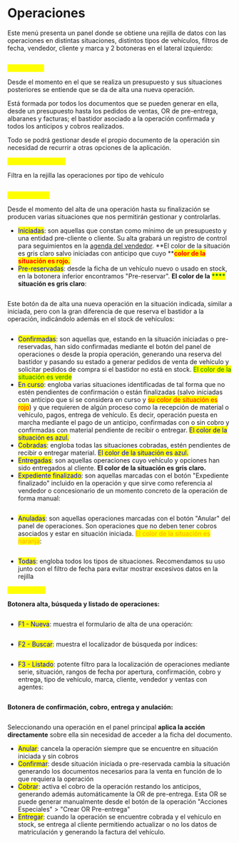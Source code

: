 # Operaciones

Este menú presenta un panel donde se obtiene una rejilla de datos con las operaciones en distintas situaciones, distintos tipos de vehículos, filtros de fecha, vendedor, cliente y marca y 2 botoneras en el lateral izquierdo:

<figure><img src="../../../.gitbook/assets/imagen (24).png" alt=""><figcaption></figcaption></figure>

<mark style="color:yellow;">OPERACIÓN</mark>

Desde el momento en el que se realiza un presupuesto y sus situaciones posteriores se entiende que se da de alta una nueva operación.

Está formada por todos los documentos que se pueden generar en ella, desde un presupuesto hasta los pedidos de ventas, OR de pre-entrega, albaranes y facturas; el bastidor asociado a la operación confirmada y todos los anticipos y cobros realizados.

Todo se podrá gestionar desde el propio documento de la operación sin necesidad de recurrir a otras opciones de la aplicación.

<mark style="color:yellow;">TIPO DE VEHÍCULO</mark>

Filtra en la rejilla las operaciones por tipo de vehículo

<figure><img src="../../../.gitbook/assets/imagen (11) (2).png" alt=""><figcaption></figcaption></figure>

<mark style="color:yellow;">SITUACIONES</mark>

Desde el momento del alta de una operación hasta su finalización se producen varias situaciones que nos permitirán gestionar y controlarlas.

* <mark style="color:blue;">Iniciadas</mark>: son aquellas que constan como mínimo de un presupuesto y una entidad pre-cliente o cliente. Su alta grabará un registro de control para seguimientos en la [agenda del vendedor](../../utilidades/agenda.md). **El color de la situación es gris claro salvo iniciadas con anticipo que cuyo **<mark style="color:red;">**color de la situación es rojo.**</mark>
* <mark style="color:blue;">Pre-reservadas</mark>: desde la ficha de un vehículo nuevo o usado en stock, en la botonera inferior encontramos "Pre-reservar". **El color de la **<mark style="color:green;">****</mark>** situación es gris claro**:

<figure><img src="../../../.gitbook/assets/imagen (2) (1) (3).png" alt=""><figcaption></figcaption></figure>

Este botón da de alta una nueva operación en la situación indicada, similar a iniciada, pero con la gran diferencia de que reserva el bastidor a la operación, indicándolo además en el stock de vehículos:&#x20;

<figure><img src="../../../.gitbook/assets/imagen (16) (2).png" alt=""><figcaption></figcaption></figure>

* <mark style="color:blue;">Confirmadas</mark>: son aquellas que, estando en la situación iniciadas o pre-reservadas, han sido confirmadas mediante el botón del panel de operaciones o desde la propia operación, generando una reserva del bastidor y pasando su estado a generar pedidos de venta de vehículo y solicitar pedidos de compra si el bastidor no está en stock. <mark style="color:green;">El color de la situación es verde</mark>
* <mark style="color:blue;">En curso</mark>: engloba varias situaciones identificadas de tal forma que no estén pendientes de confirmación o están finalizadas (salvo iniciadas con anticipo que sí se considera en curso y <mark style="color:red;">su color de situación es rojo</mark>) y que requieren de algún proceso como la recepción de material o vehículo, pagos, entrega de vehículo. Es decir, operación puesta en marcha mediante el pago de un anticipo, confirmadas con o sin cobro y confirmadas con material pendiente de recibir o entregar. <mark style="color:blue;">El color de la situación es azul.</mark>
* <mark style="color:blue;">Cobradas</mark>: engloba todas las situaciones cobradas, estén pendientes de recibir o entregar material. <mark style="color:blue;">El color de la situación es azul.</mark>
* <mark style="color:blue;">Entregadas</mark>: son aquellas operaciones cuyo vehículo y opciones han sido entregados al cliente. **El color de la situación es gris claro.**
* <mark style="color:blue;">Expediente finalizado</mark>: son aquellas marcadas con el botón "Expediente finalizado" incluido en la operación y que sirve como referencia al vendedor o concesionario de un momento concreto de la operación de forma manual:

<figure><img src="../../../.gitbook/assets/imagen (20).png" alt=""><figcaption></figcaption></figure>

* <mark style="color:blue;">Anuladas</mark>: son aquellas operaciones marcadas con el botón "Anular" del panel de operaciones. Son operaciones que no deben tener cobros asociados y estar en situación iniciada. <mark style="color:orange;">El color de la situación es naranja</mark>:

<figure><img src="../../../.gitbook/assets/imagen (22).png" alt=""><figcaption></figcaption></figure>

* <mark style="color:blue;">Todas</mark>: engloba todos los tipos de situaciones. Recomendamos su uso junto con el filtro de fecha para evitar mostrar excesivos datos en la rejilla

<mark style="color:yellow;">BOTONERAS</mark>

**Botonera alta, búsqueda y listado de operaciones:**

<figure><img src="../../../.gitbook/assets/imagen (1) (4).png" alt=""><figcaption></figcaption></figure>

* <mark style="color:blue;">F1 - Nueva</mark>: muestra el formulario de alta de una operación:

<figure><img src="../../../.gitbook/assets/imagen (8) (2).png" alt=""><figcaption></figcaption></figure>

* <mark style="color:blue;">F2 - Buscar</mark>: muestra el localizador de búsqueda por índices:

<figure><img src="../../../.gitbook/assets/imagen (26).png" alt=""><figcaption></figcaption></figure>

* <mark style="color:blue;">F3 - Listado</mark>: potente filtro para la localización de operaciones mediante serie, situación, rangos de fecha por apertura, confirmación, cobro y entrega, tipo de vehículo, marca, cliente, vendedor y ventas con agentes:

<figure><img src="../../../.gitbook/assets/imagen (28).png" alt=""><figcaption></figcaption></figure>

**Botonera de confirmación, cobro, entrega y anulación:**

<figure><img src="../../../.gitbook/assets/imagen (30).png" alt=""><figcaption></figcaption></figure>

Seleccionando una operación en el panel principal **aplica la acción directamente** sobre ella sin necesidad de acceder a la ficha del documento.

* <mark style="color:blue;">Anular</mark>: cancela la operación siempre que se encuentre en situación iniciada y sin cobros
* <mark style="color:blue;">Confirmar</mark>: desde situación iniciada o pre-reservada cambia la situación generando los documentos necesarios para la venta en función de lo que requiera la operación
* <mark style="color:blue;">Cobrar</mark>: activa el cobro de la operación restando los anticipos, generando además automáticamente la OR de pre-entrega. Esta OR se puede generar manualmente desde el botón de la operación "Acciones Especiales" > "Crear OR Pre-entrega"
* <mark style="color:blue;">Entregar</mark>: cuando la operación se encuentre cobrada y el vehículo en stock, se entrega al cliente permitiendo actualizar o no los datos de matriculación y generando la factura del vehículo.
